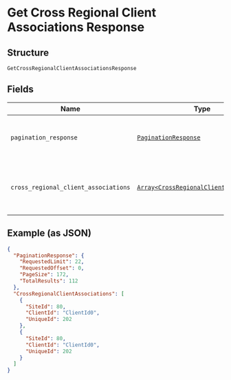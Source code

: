 
# Get Cross Regional Client Associations Response

## Structure

`GetCrossRegionalClientAssociationsResponse`

## Fields

| Name | Type | Tags | Description |
|  --- | --- | --- | --- |
| `pagination_response` | [`PaginationResponse`](../../doc/models/pagination-response.md) | Optional | Contains information about the pagination to use. |
| `cross_regional_client_associations` | [`Array<CrossRegionalClientAssociation>`](../../doc/models/cross-regional-client-association.md) | Optional | Contains information about the client’s cross regional associations. |

## Example (as JSON)

```json
{
  "PaginationResponse": {
    "RequestedLimit": 22,
    "RequestedOffset": 0,
    "PageSize": 172,
    "TotalResults": 112
  },
  "CrossRegionalClientAssociations": [
    {
      "SiteId": 80,
      "ClientId": "ClientId0",
      "UniqueId": 202
    },
    {
      "SiteId": 80,
      "ClientId": "ClientId0",
      "UniqueId": 202
    }
  ]
}
```

